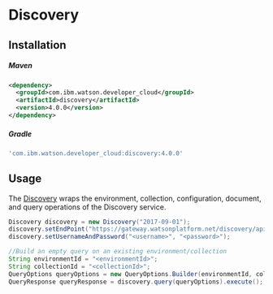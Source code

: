 # Discovery

## Installation

##### Maven
```xml
<dependency>
  <groupId>com.ibm.watson.developer_cloud</groupId>
  <artifactId>discovery</artifactId>
  <version>4.0.0</version>
</dependency>
```

##### Gradle
```gradle
'com.ibm.watson.developer_cloud:discovery:4.0.0'
```

## Usage
The [Discovery][discovery] wraps the environment, collection, configuration, document, and query operations of the Discovery service.

```java
Discovery discovery = new Discovery("2017-09-01");
discovery.setEndPoint("https://gateway.watsonplatform.net/discovery/api/");
discovery.setUsernameAndPassword("<username>", "<password>");

//Build an empty query on an existing environment/collection
String environmentId = "<environmentId>";
String collectionId = "<collectionId>";
QueryOptions queryOptions = new QueryOptions.Builder(environmentId, collectionId).build();
QueryResponse queryResponse = discovery.query(queryOptions).execute();
```

[discovery]: http://www.ibm.com/watson/developercloud/doc/discovery/
